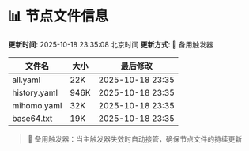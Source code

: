 # 📊 节点文件信息

**更新时间**: 2025-10-18 23:35:08 北京时间
**更新方式**: 🔄 备用触发器

| 文件名 | 大小 | 最后修改 |
|--------|------|----------|
| all.yaml | 22K | 2025-10-18 23:35 |
| history.yaml | 946K | 2025-10-18 23:35 |
| mihomo.yaml | 32K | 2025-10-18 23:35 |
| base64.txt | 19K | 2025-10-18 23:35 |

> 🔄 备用触发器：当主触发器失效时自动接管，确保节点文件的持续更新
